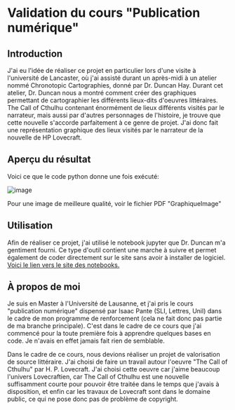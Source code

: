 # Validation du cours "Publication numérique"

## Introduction
J'ai eu l'idée de réaliser ce projet en particulier lors d'une visite à l'université de Lancaster, où j'ai assisté durant un après-midi à un atelier nommé Chronotopic Cartographies, donné par Dr. Duncan Hay. Durant cet atelier, Dr. Duncan nous a montré comment créer des graphiques permettant de cartographier les différents lieux-dits d'oeuvres littéraires. The Call of Cthulhu contenant énormément de lieux différents visités par le narrateur, mais aussi par d'autres personnages de l'histoire, je trouve que cette nouvelle s'accorde parfaitement à ce genre de projet. J'ai donc fait une représentation graphique des lieux visités par le narrateur de la nouvelle de HP Lovecraft.

## Aperçu du résultat
Voici ce que le code python donne une fois exécuté:

![image](https://user-images.githubusercontent.com/60012366/72644776-2b13e300-3972-11ea-8570-23beb0cbbe8e.png)

Pour une image de meilleure qualité, voir le fichier PDF "GraphiqueImage"

## Utilisation
Afin de réaliser ce projet, j'ai utilisé le notebook jupyter que Dr. Duncan  m'a gentiment fourni. Ce type d'outil contient une marche à suivre et permet également de coder directement sur le site sans avoir à installer de logiciel. [Voici le lien vers le site des notebooks.](https://notebooks.azure.com/)

## À propos de moi
Je suis en Master à l'Université de Lausanne, et j'ai pris le cours "publication numérique" dispensé par Isaac Pante (SLI, Lettres, Unil) dans le cadre de mon programme de renforcement (cela ne fait donc pas partie de ma branche principale). C'est dans le cadre de ce cours que j'ai commencé pour  la toute première fois à apprendre quelques bases en code. Je n'avais en effet jamais fait rien de semblable.

Dans le cadre de ce cours, nous devions réaliser un projet de valorisation de source littéraire. J'ai choisi de faire un travail autour l'oeuvre "The Call of Cthulhu" par H. P. Lovecraft. J'ai choisi cette oeuvre car j'aime beaucoup l'univers Lovecraftien, car The Call of Cthulhu est une nouvelle suffisamment courte pour pouvoir être traitée dans le temps que j'avais à disposition, et  enfin car les travaux de Lovecraft sont dans le domaine public, ce qui ne pose donc pas de problème de copyright.
